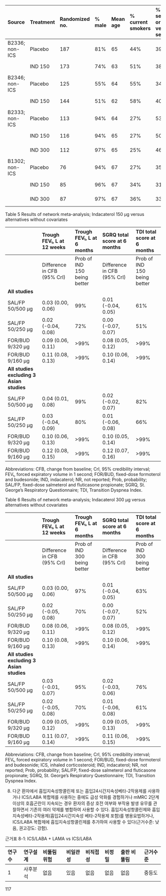| Source            | Treatment | Randomized no. | % male | Mean age | % current smokers | % severe or very severe | FEV₁        | FVC        | BDI       | SGRQ        |
|:------------------|:----------|:---------------|:-------|:---------|:------------------|:------------------------|:------------|:-----------|:----------|:------------|
| B2336; non-ICS    | Placebo   | 187            | 81%    | 65       | 44%               | 39%                     | 1.37 (0.50) | 2.60 (0.78) | 6.7 (2.0) | 42.5 (18.3) |
|                   | IND 150   | 173            | 74%    | 63       | 51%               | 38%                     | 1.36 (0.52) | 2.56 (0.88) | 6.9 (2.0) | 42.1 (19.3) |
| B2346; non-ICS    | Placebo   | 125            | 55%    | 64       | 55%               | 34%                     | 1.37 (0.58) | NR         | NR        | 48.0 (17.3) |
|                   | IND 150   | 144            | 51%    | 62       | 58%               | 40%                     | 1.35 (0.60) | NR         | NR        | 49.2 (20.2) |
| B2333; non-ICS    | Placebo   | 113            | 94%    | 64       | 27%               | 53%                     | 1.15 (0.39) | 2.68 (0.67) | 6.5 (2.2) | 41.9 (19.6) |
|                   | IND 150   | 116            | 94%    | 65       | 27%               | 50%                     | 1.11 (0.37) | 2.64 (0.67) | 6.4 (2.3) | 41.8 (18.1) |
|                   | IND 300   | 112            | 97%    | 65       | 25%               | 46%                     | 1.16 (0.37) | 2.70 (0.64) | 6.7 (2.1) | 42.2 (16.9) |
| B1302; non-ICS    | Placebo   | 76             | 94%    | 67       | 27%               | 35%                     | 1.20 (0.41) | 2.67 (0.71) | 7.4 (2.5) | 38.6 (17.7) |
|                   | IND 150   | 85             | 96%    | 67       | 34%               | 31%                     | 1.31 (0.45) | 2.70 (0.66) | 7.5 (2.1) | 37.8 (18.3) |
|                   | IND 300   | 87             | 97%    | 67       | 36%               | 33%                     | 1.22 (0.41) | 2.61 (0.68) | 7.8 (2.4) | 35.5 (16.2) |

Table 5 Results of network meta-analysis; Indacaterol 150 µg versus alternatives without covariates

| | Trough FEV₁, L at 12 weeks | Trough FEV₁, L at 6 months | SGRQ total score at 6 months | TDI total score at 6 months |
|:---|:---------------------------|:---------------------------|:-----------------------------|:----------------------------|
| | Difference<br>in CFB (95% CrI) | Prob of IND<br>150 being better | Difference<br>in CFB (95% CrI) | Prob of IND<br>150 being better | Difference<br>in CFB (95% CrI) | Prob of IND<br>150 being better | Difference<br>(95% CrI) | Prob of IND<br>150 being better |
| **All studies** | | | | | | | | |
| SAL/FP<br>50/500 µg | 0.03 (0.00, 0.06) | 99% | 0.01 (-0.04, 0.05) | 61% | -2.16 (-4.96, 0.95) | 92% | -0.69 (-1.38, 0.01) | 3% |
| SAL/FP<br>50/250 µg | 0.02 (-0.04, 0.08) | 72% | 0.00 (-0.07, 0.07) | 51% | NR | NR | 0.21 (-0.57, 0.99) | 70% |
| FOR/BUD<br>9/320 µg | 0.09 (0.06, 0.11) | >99% | 0.08 (0.05, 0.12) | >99% | -0.39 (-3.69, 2.92) | 60% | NR | NR |
| FOR/BUD<br>9/160 µg | 0.11 (0.08, 0.13) | >99% | 0.10 (0.06, 0.14) | >99% | -1.48 (-5.51, 2.61) | 78% | NR | NR |
| **All studies excluding 3 Asian studies** | | | | | | | | |
| SAL/FP<br>50/500 µg | 0.04 (0.01, 0.08) | 99% | 0.02 (-0.02, 0.07) | 82% | -3.45 (-6.64, -0.39) | 98% | -0.60 (-1.34, 0.14) | 6% |
| SAL/FP<br>50/250 µg | 0.03 (-0.04, 0.09) | 80% | 0.01 (-0.06, 0.08) | 66% | NR | NR | 0.30 (-0.51, 1.11) | 76% |
| FOR/BUD<br>9/320 µg | 0.10 (0.06, 0.13) | >99% | 0.10 (0.05, 0.14) | >99% | -0.86 (-4.20, 2.41) | 71% | NR | NR |
| FOR/BUD<br>9/160 µg | 0.12 (0.08, 0.15) | >99% | 0.12 (0.07, 0.16) | >99% | -1.92 (-5.88, 2.00) | 85% | NR | NR |

Abbreviations: CFB, change from baseline; CrI, 95% credibility interval; FEV₁, forced expiratory volume in 1 second; FOR/BUD, fixed-dose formoterol and budesonide; IND, indacaterol; NR, not reported; Prob, probability; SAL/FP, fixed-dose salmeterol and fluticasone propionate; SGRQ, St. George’s Respiratory Questionnaire; TDI, Transition Dyspnea Index.

Table 6 Results of network meta-analysis; Indacaterol 300 µg versus alternatives without covariates

| | Trough FEV₁, L at 12 weeks | Trough FEV₁, L at 6 months | SGRQ total score at 6 months | TDI total score at 6 months |
|:---|:---------------------------|:---------------------------|:-----------------------------|:----------------------------|
| | Difference<br>in CFB (95% CrI) | Prob of IND<br>300 being better | Difference<br>in CFB (95% CrI) | Prob of IND<br>300 being better | Difference<br>in CFB (95% CrI) | Prob of IND<br>300 being better | Difference<br>(95% CrI) | Prob of IND<br>300 being better |
| **All studies** | | | | | | | | |
| SAL/FP<br>50/500 µg | 0.03 (0.00, 0.06) | 97% | 0.01 (-0.04, 0.05) | 63% | -0.74 (-3.56, 2.28) | 70% | -0.51 (-1.19, 0.17) | 8% |
| SAL/FP<br>50/250 µg | 0.02 (-0.05, 0.08) | 70% | 0.00 (-0.07, 0.07) | 52% | NR | NR | 0.39 (-0.39, 1.17) | 84% |
| FOR/BUD<br>9/320 µg | 0.08 (0.06, 0.11) | >99% | 0.08 (0.05, 0.12) | >99% | 1.02 (-2.30, 4.28) | 26% | NR | NR |
| FOR/BUD<br>9/160 µg | 0.10 (0.08, 0.13) | >99% | 0.10 (0.06, 0.14) | >99% | -0.06 (-4.12, 3.96) | 51% | NR | NR |
| **All studies excluding 3 Asian studies** | | | | | | | | |
| SAL/FP<br>50/500 µg | 0.03 (-0.01, 0.07) | 95% | 0.02 (-0.03, 0.06) | 76% | -1.76 (-4.99, 1.26) | 89% | -0.45 (-1.18, 0.29) | 12% |
| SAL/FP<br>50/250 µg | 0.02 (-0.05, 0.08) | 70% | 0.01 (-0.06, 0.08) | 61% | NR | NR | 0.46 (-0.35, 1.27) | 86% |
| FOR/BUD<br>9/320 µg | 0.09 (0.05, 0.12) | >99% | 0.09 (0.05, 0.13) | >99% | 0.81 (-2.50, 4.05) | 30% | NR | NR |
| FOR/BUD<br>9/160 µg | 0.11 (0.07, 0.14) | >99% | 0.11 (0.06, 0.15) | >99% | -0.23 (-4.21, 3.60) | 55% | NR | NR |

Abbreviations: CFB, change from baseline; CrI, 95% credibility interval; FEV₁, forced expiratory volume in 1 second; FOR/BUD, fixed-dose formoterol and budesonide; ICS, inhaled corticosteroid; IND, indacaterol; NR, not reported; Prob, probability; SAL/FP, fixed-dose salmeterol and fluticasone propionate; SGRQ, St. George’s Respiratory Questionnaire; TDI, Transition Dyspnea Index.

8) 다군 환자에서 흡입지속성항콜린제 또는 흡입24시간지속성베타-2작용제를 사용하거나 ICS/LABA 복합제를 사용하는 중에도 급성 악화를 경험하거나 mMRC 2단계 이상의 호흡곤란이 지속되는 경우 환자의 증상 호전 여부와 부작용 발생 유무를 관찰하면서 기존의 여러 약제를 병합하여 사용할 수 있다. 흡입지속성항콜린제와 흡입지속성베타-2작용제(흡입24시간지속성 베타-2작용제 포함)를 병용요법하거나, ICS/LABA 복합제에 흡입지속성항콜린제를 추가하여 사용할 수 있다(근거수준: 낮음, 권고강도: 강함).

근거표 8-1: ICS/LABA + LAMA vs ICS/LABA

| 연구수 | 연구설계 | 비뚤림 위험 | 비일관성 | 비직접성 | 비정밀 | 출판 비뚤림 | 근거수준 |
|:---|:---|:---|:---|:---|:---|:---|:---|
| 1 | 사후분석 | 없음 | 있음 | 없음 | 없음 | 없음 | 중등도 |

<PAGE>117